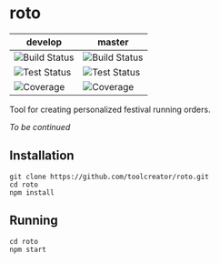 # roto
|develop|master|
| ----- | ---- |
|![Build Status](https://img.shields.io/github/workflow/status/toolcreator/roto/build/develop?logo=typescript&style=flat-square)|![Build Status](https://img.shields.io/github/workflow/status/toolcreator/roto/build/mater?logo=typescript&style=flat-square)|
|![Test Status](https://img.shields.io/github/workflow/status/toolcreator/roto/tests/develop?label=tests&logo=mocha&style=flat-square)|![Test Status](https://img.shields.io/github/workflow/status/toolcreator/roto/tests/master?label=tests&logo=mocha&style=flat-square)|
|![Coverage](https://img.shields.io/codecov/c/github/toolcreator/roto/develop?logo=codecov&style=flat-square)|![Coverage](https://img.shields.io/codecov/c/github/toolcreator/roto/master?logo=codecov&style=flat-square)|

Tool for creating personalized festival running orders.

*To be continued*

## Installation
```
git clone https://github.com/toolcreator/roto.git
cd roto
npm install
```

## Running
```
cd roto
npm start
```
